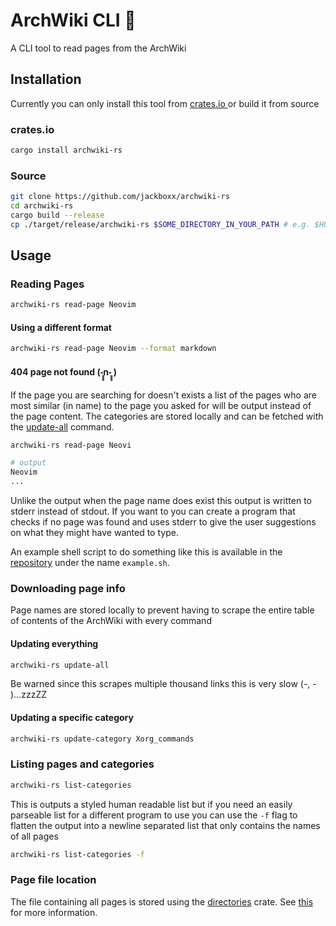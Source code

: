 # ArchWiki CLI 📖
A CLI tool to read pages from the ArchWiki

## Installation
Currently you can only install this tool from [ crates.io ](https://crates.io/crates/archwiki-rs) 
or build it from source

### crates.io

```sh
cargo install archwiki-rs
```
### Source

```sh
git clone https://github.com/jackboxx/archwiki-rs
cd archwiki-rs
cargo build --release
cp ./target/release/archwiki-rs $SOME_DIRECTORY_IN_YOUR_PATH # e.g. $HOME/.cargo/bin
```

## Usage

### Reading Pages

```sh
archwiki-rs read-page Neovim
```

#### Using a different format
```sh
archwiki-rs read-page Neovim --format markdown
```

#### 404 page not found (-̥̥̥n-̥̥̥ )

If the page you are searching for doesn't exists a list of the pages who are most similar
(in name) to the page you asked for will be output instead of the page content. The
categories are stored locally and can be fetched with the [update-all](#updating-everything) 
command.

```sh
archwiki-rs read-page Neovi

# output
Neovim
...
```

Unlike the output when the page name does exist this output is written to stderr instead
of stdout. If you want to you can create a program that checks if no page was found and 
uses stderr to give the user suggestions on what they might have wanted to type.


An example shell script to do something like this is available in the [repository](https://github.com/jackboxx/archwiki-rs)
under the name `example.sh`.

### Downloading page info

Page names are stored locally to prevent having to scrape the entire table of contents of
the ArchWiki with every command

#### Updating everything 

```sh
archwiki-rs update-all
```

Be warned since this scrapes multiple thousand links this is very slow (-, - )…zzzZZ

#### Updating a specific category 

```sh
archwiki-rs update-category Xorg_commands
```

### Listing pages and categories

```sh
archwiki-rs list-categories
```

This is outputs a styled human readable list but if you need an easily parseable list for a
different program to use you can use the `-f` flag to flatten the output into a newline
separated list that only contains the names of all pages

```sh
archwiki-rs list-categories -f
```

### Page file location

The file containing all pages is stored using the [directories](https://crates.io/crates/directories)
crate. See [this](https://docs.rs/directories/latest/directories/struct.BaseDirs.html#method.data_local_dir)
for more information. 
